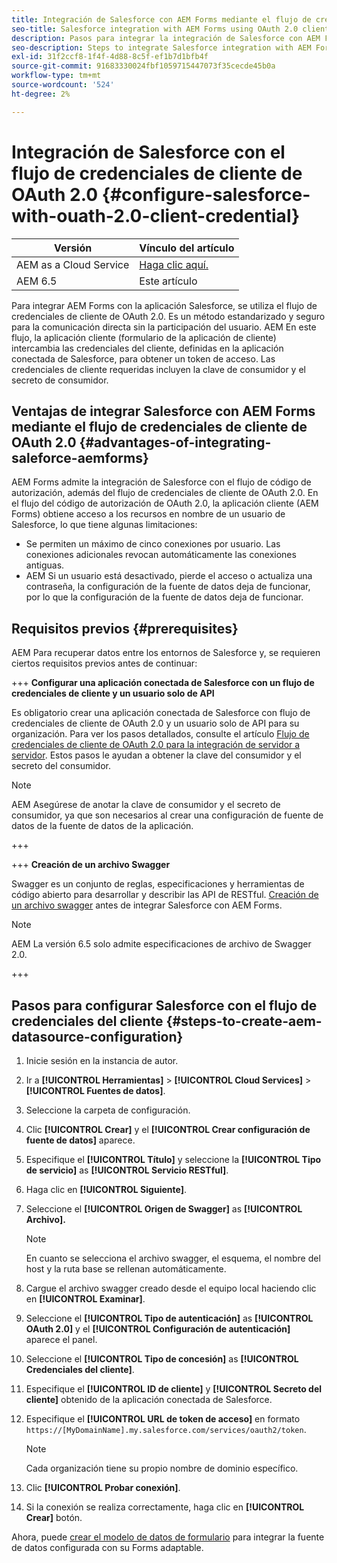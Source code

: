 ```yaml
---
title: Integración de Salesforce con AEM Forms mediante el flujo de credenciales de cliente de OAuth 2.0
seo-title: Salesforce integration with AEM Forms using OAuth 2.0 client credentials flow
description: Pasos para integrar la integración de Salesforce con AEM Forms mediante el flujo de credenciales de cliente de OAuth 2.0
seo-description: Steps to integrate Salesforce integration with AEM Forms using OAuth 2.0 client credentials flow
exl-id: 31f2ccf8-1f4f-4d88-8c5f-ef1b7d1bfb4f
source-git-commit: 91683330024fbf1059715447073f35cecde45b0a
workflow-type: tm+mt
source-wordcount: '524'
ht-degree: 2%

---
```


# Integración de Salesforce con el flujo de credenciales de cliente de OAuth 2.0  {#configure-salesforce-with-ouath-2.0-client-credential}

| Versión | Vínculo del artículo |
| -------- | ---------------------------- |
| AEM as a Cloud Service | [Haga clic aquí.](https://experienceleague.adobe.com/docs/experience-manager-cloud-service/content/forms/integrate/use-form-data-model/configure-msdynamics-salesforce.html) |
| AEM 6.5 | Este artículo |


Para integrar AEM Forms con la aplicación Salesforce, se utiliza el flujo de credenciales de cliente de OAuth 2.0. Es un método estandarizado y seguro para la comunicación directa sin la participación del usuario. AEM En este flujo, la aplicación cliente (formulario de la aplicación de cliente) intercambia las credenciales del cliente, definidas en la aplicación conectada de Salesforce, para obtener un token de acceso. Las credenciales de cliente requeridas incluyen la clave de consumidor y el secreto de consumidor.

## Ventajas de integrar Salesforce con AEM Forms mediante el flujo de credenciales de cliente de OAuth 2.0 {#advantages-of-integrating-saleforce-aemforms}

AEM Forms admite la integración de Salesforce con el flujo de código de autorización, además del flujo de credenciales de cliente de OAuth 2.0. En el flujo del código de autorización de OAuth 2.0, la aplicación cliente (AEM Forms) obtiene acceso a los recursos en nombre de un usuario de Salesforce, lo que tiene algunas limitaciones:

* Se permiten un máximo de cinco conexiones por usuario. Las conexiones adicionales revocan automáticamente las conexiones antiguas.
* AEM Si un usuario está desactivado, pierde el acceso o actualiza una contraseña, la configuración de la fuente de datos deja de funcionar, por lo que la configuración de la fuente de datos deja de funcionar.

## Requisitos previos {#prerequisites}

AEM Para recuperar datos entre los entornos de Salesforce y, se requieren ciertos requisitos previos antes de continuar:

+++ **Configurar una aplicación conectada de Salesforce con un flujo de credenciales de cliente y un usuario solo de API**

Es obligatorio crear una aplicación conectada de Salesforce con flujo de credenciales de cliente de OAuth 2.0 y un usuario solo de API para su organización. Para ver los pasos detallados, consulte el artículo [Flujo de credenciales de cliente de OAuth 2.0 para la integración de servidor a servidor](https://help.salesforce.com/s/articleView?id=sf.connected_app_client_credentials_setup.htm&amp;type=5). Estos pasos le ayudan a obtener la clave del consumidor y el secreto del consumidor.

>[!NOTE]
>
> AEM Asegúrese de anotar la clave de consumidor y el secreto de consumidor, ya que son necesarios al crear una configuración de fuente de datos de la fuente de datos de la aplicación.

+++

+++ **Creación de un archivo Swagger**

Swagger es un conjunto de reglas, especificaciones y herramientas de código abierto para desarrollar y describir las API de RESTful. [Creación de un archivo swagger](https://experienceleague.adobe.com/docs/experience-manager-learn/cloud-service/forms/integrate-with-salesforce/describe-rest-api.html) antes de integrar Salesforce con AEM Forms.

>[!NOTE]
>
> AEM La versión 6.5 solo admite especificaciones de archivo de Swagger 2.0.

+++

## Pasos para configurar Salesforce con el flujo de credenciales del cliente {#steps-to-create-aem-datasource-configuration}

1. Inicie sesión en la instancia de autor.
1. Ir a **[!UICONTROL Herramientas]** > **[!UICONTROL Cloud Services]** > **[!UICONTROL Fuentes de datos]**.
1. Seleccione la carpeta de configuración.
1. Clic **[!UICONTROL Crear]** y el **[!UICONTROL Crear configuración de fuente de datos]** aparece.
1. Especifique el **[!UICONTROL Título]** y seleccione la **[!UICONTROL Tipo de servicio]** as **[!UICONTROL Servicio RESTful]**.
1. Haga clic en **[!UICONTROL Siguiente]**.
1. Seleccione el **[!UICONTROL Origen de Swagger]** as **[!UICONTROL Archivo].**
   >[!NOTE]
   >
   > En cuanto se selecciona el archivo swagger, el esquema, el nombre del host y la ruta base se rellenan automáticamente.

1. Cargue el archivo swagger creado desde el equipo local haciendo clic en **[!UICONTROL Examinar]**.
1. Seleccione el **[!UICONTROL Tipo de autenticación]** as **[!UICONTROL OAuth 2.0]** y el **[!UICONTROL Configuración de autenticación]** aparece el panel.
1. Seleccione el **[!UICONTROL Tipo de concesión]** as **[!UICONTROL Credenciales del cliente]**.
1. Especifique el **[!UICONTROL ID de cliente]** y **[!UICONTROL Secreto del cliente]** obtenido de la aplicación conectada de Salesforce.
1. Especifique el **[!UICONTROL URL de token de acceso]** en formato
   `https://[MyDomainName].my.salesforce.com/services/oauth2/token`.

   >[!NOTE]
   >
   > Cada organización tiene su propio nombre de dominio específico.

1. Clic **[!UICONTROL Probar conexión]**.
1. Si la conexión se realiza correctamente, haga clic en **[!UICONTROL Crear]** botón.

Ahora, puede [crear el modelo de datos de formulario](https://experienceleague.adobe.com/docs/experience-manager-65/forms/form-data-model/create-form-data-models.html?lang=en) para integrar la fuente de datos configurada con su Forms adaptable.
